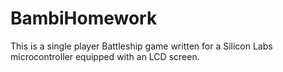 # BambiHomework
This is a single player Battleship game written for a Silicon Labs microcontroller equipped with an LCD screen.
